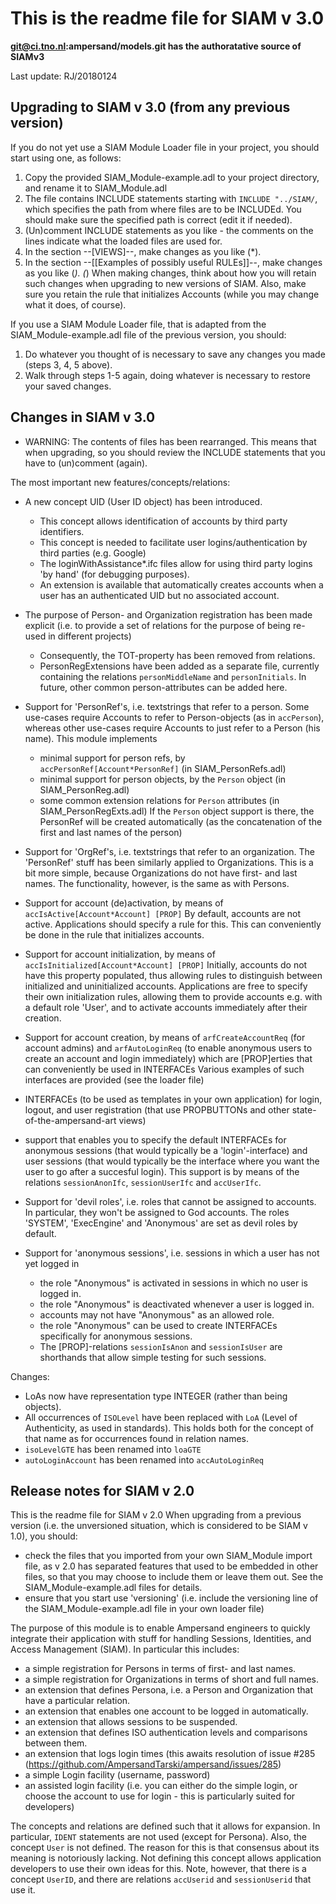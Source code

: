 ﻿This is the readme file for SIAM v 3.0
======================================

**git@ci.tno.nl:ampersand/models.git has the authoratative source of SIAMv3**

Last update: RJ/20180124

## Upgrading to SIAM v 3.0 (from any previous version)

If you do not yet use a SIAM Module Loader file in your project, you should start using one, as follows:
1. Copy the provided SIAM_Module-example.adl to your project directory, and rename it to SIAM_Module.adl
2. The file contains INCLUDE statements starting with `INCLUDE "../SIAM/`, 
   which specifies the path from where files are to be INCLUDEd. 
   You should make sure the specified path is correct (edit it if needed).
3. (Un)comment INCLUDE statements as you like - the comments on the lines indicate what the loaded files are used for.
4. In the section --[VIEWS]--, make changes as you like (*).
5. In the section --[[Examples of possibly useful RULEs]]--, make changes as you like (*).
(*) When making changes, think about how you will retain such changes when upgrading to new versions of SIAM.
    Also, make sure you retain the rule that initializes Accounts (while you may change what it does, of course).

If you use a SIAM Module Loader file, that is adapted from the SIAM_Module-example.adl file of the previous version, you should:
1. Do whatever you thought of is necessary to save any changes you made (steps 3, 4, 5 above).
2. Walk through steps 1-5 again, doing whatever is necessary to restore your saved changes.

## Changes in SIAM v 3.0
- WARNING: The contents of files has been rearranged. This means that when upgrading, 
  so you should review the INCLUDE statements that you have to (un)comment (again). 

The most important new features/concepts/relations:
- A new concept UID (User ID object) has been introduced. 
  - This concept allows identification of accounts by third party identifiers.
  - This concept is needed to facilitate user logins/authentication by third parties (e.g. Google)
  - The loginWithAssistance*.ifc files allow for using third party logins 'by hand' (for debugging purposes).
  - An extension is available that automatically creates accounts when a user has an authenticated UID but no associated account.

- The purpose of Person- and Organization registration has been made explicit 
  (i.e. to provide a set of relations for the purpose of being re-used in different projects)
  - Consequently, the TOT-property has been removed from relations.
  - PersonRegExtensions have been added as a separate file, 
    currently containing the relations `personMiddleName` and `personInitials`.
    In future, other common person-attributes can be added here.

- Support for 'PersonRef's, i.e. textstrings that refer to a person.
  Some use-cases require Accounts to refer to Person-objects (as in `accPerson`), whereas
  other use-cases require Accounts to just refer to a Person (his name).
  This module implements 
  - minimal support for person refs, by `accPersonRef[Account*PersonRef]` (in SIAM_PersonRefs.adl)
  - minimal support for person objects, by the `Person` object (in SIAM_PersonReg.adl)
  - some common extension relations for `Person` attributes (in SIAM_PersonRegExts.adl)
  If the `Person` object support is there, the PersonRef will be created automatically
  (as the concatenation of the first and last names of the person)

- Support for 'OrgRef's, i.e. textstrings that refer to an organization.
  The 'PersonRef' stuff has been similarly applied to Organizations.
  This is a bit more simple, because Organizations do not have first- and last names.
  The functionality, however, is the same as with Persons. 

- Support for account (de)activation, by means of `accIsActive[Account*Account] [PROP]`
  By default, accounts are not active. Applications should specify a rule for this.
  This can conveniently be done in the rule that initializes accounts.

- Support for account initialization, by means of `accIsInitialized[Account*Account] [PROP]`
  Initially, accounts do not have this property populated, thus allowing rules to distinguish
  between initialized and uninitialized accounts. Applications are free to specify their own
  initialization rules, allowing them to provide accounts e.g. with a default role 'User',
  and to activate accounts immediately after their creation.

- Support for account creation, by means of `arfCreateAccountReq` (for account admins)
  and `arfAutoLoginReq` (to enable anonymous users to create an account and login immediately)
  which are [PROP]erties that can conveniently be used in INTERFACEs
  Various examples of such interfaces are provided (see the loader file)

- INTERFACEs (to be used as templates in your own application) for login, logout, and
  user registration (that use PROPBUTTONs and other state-of-the-ampersand-art views)

- support that enables you to specify the default INTERFACEs for anonymous sessions
  (that would typically be a 'login'-interface) and user sessions (that would typically
  be the interface where you want the user to go after a succesful login).
  This support is by means of the relations `sessionAnonIfc`, `sessionUserIfc` and `accUserIfc`.

- Support for 'devil roles', i.e. roles that cannot be assigned to accounts.
  In particular, they won't be assigned to God accounts.
  The roles 'SYSTEM', 'ExecEngine' and 'Anonymous' are set as devil roles by default.

- Support for 'anonymous sessions', i.e. sessions in which a user has not yet logged in
  - the role "Anonymous" is activated in sessions in which no user is logged in.
  - the role "Anonymous" is deactivated whenever a user is logged in.
  - accounts may not have "Anonymous" as an allowed role.
  - the role "Anonymous" can be used to create INTERFACEs specifically for anonymous sessions.
  - The [PROP]-relations `sessionIsAnon` and `sessionIsUser` are shorthands that allow simple testing for such sessions.

Changes:
- LoAs now have representation type INTEGER (rather than being objects).
- All occurrences of `ISOLevel` have been replaced with `LoA` (Level of Authenticity, as used in standards). This holds both for the concept of that name as for occurrences found in relation names.
- `isoLevelGTE` has been renamed into `loaGTE`
- `autoLoginAccount` has been renamed into `accAutoLoginReq`

## Release notes for SIAM v 2.0
This is the readme file for SIAM v 2.0
When upgrading from a previous version (i.e. the unversioned situation, which is considered to be SIAM v 1.0), you should:
- check the files that you imported from your own SIAM_Module import file, as v 2.0 has separated features that used to be embedded in other files, so that you may choose to include them or leave them out. See the SIAM_Module-example.adl files for details.
- ensure that you start use 'versioning' (i.e. include the versioning line of the SIAM_Module-example.adl file in your own loader file) 

The purpose of this module is to enable Ampersand engineers to quickly integrate their application with stuff for handling Sessions, Identities, and Access Management (SIAM). 
In particular this includes:
- a simple registration for Persons in terms of first- and last names.
- a simple registration for Organizations in terms of short and full names.
- an extension that defines Persona, i.e. a Person and Organization that have a particular relation.
- an extension that enables one account to be logged in automatically.
- an extension that allows sessions to be suspended.
- an extension that defines ISO authentication levels and comparisons between them.
- an extension that logs login times (this awaits resolution of issue #285 (https://github.com/AmpersandTarski/ampersand/issues/285)
- a simple Login facility (username, password)
- an assisted login facility (i.e. you can either do the simple login, or choose the account to use for login - this is particularly suited for developers)

The concepts and relations are defined such that it allows for expansion.
In particular, `IDENT` statements are not used (except for Persona). 
Also, the concept `User` is not defined. The reason for this is that consensus about its meaning is notoriously lacking. Not defining this concept allows application developers to use their own ideas for this. Note, however, that there is a concept `UserID`, and there are relations `accUserid` and `sessionUserid` that use it.